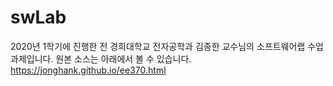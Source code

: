 # swLab

2020년 1학기에 진행한 전 경희대학교 전자공학과 김종한 교수님의 소프트웨어랩 수업 과제입니다.
원본 소스는 아래에서 볼 수 있습니다.
https://jonghank.github.io/ee370.html

